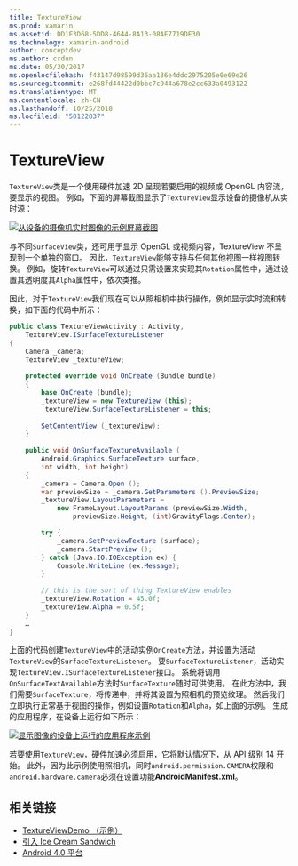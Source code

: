 ```yaml
---
title: TextureView
ms.prod: xamarin
ms.assetid: DD1F3D68-5DD8-4644-8A13-08AE7719DE30
ms.technology: xamarin-android
author: conceptdev
ms.author: crdun
ms.date: 05/30/2017
ms.openlocfilehash: f43147d98599d36aa136e4ddc2975205e0e69e26
ms.sourcegitcommit: e268fd44422d0bbc7c944a678e2cc633a0493122
ms.translationtype: MT
ms.contentlocale: zh-CN
ms.lasthandoff: 10/25/2018
ms.locfileid: "50122837"
---
```

# <a name="textureview"></a>TextureView

`TextureView`类是一个使用硬件加速 2D 呈现若要启用的视频或 OpenGL 内容流，要显示的视图。 例如，下面的屏幕截图显示了`TextureView`显示设备的摄像机从实时源：

[![从设备的摄像机实时图像的示例屏幕截图](texture-view-images/22-textureviewcamera.png)](texture-view-images/22-textureviewcamera.png#lightbox)

与不同`SurfaceView`类，还可用于显示 OpenGL 或视频内容，TextureView 不呈现到一个单独的窗口。
因此，`TextureView`能够支持与任何其他视图一样视图转换。 例如，旋转`TextureView`可以通过只需设置来实现其`Rotation`属性中，通过设置其透明度其`Alpha`属性中，依次类推。

因此，对于`TextureView`我们现在可以从照相机中执行操作，例如显示实时流和转换，如下面的代码中所示：

```csharp
public class TextureViewActivity : Activity,
    TextureView.ISurfaceTextureListener
{
    Camera _camera;
    TextureView _textureView;
       
    protected override void OnCreate (Bundle bundle)
    {
        base.OnCreate (bundle);
        _textureView = new TextureView (this);
        _textureView.SurfaceTextureListener = this;
           
        SetContentView (_textureView);
    }
       
    public void OnSurfaceTextureAvailable (
        Android.Graphics.SurfaceTexture surface,
        int width, int height)
    {
        _camera = Camera.Open ();
        var previewSize = _camera.GetParameters ().PreviewSize;
        _textureView.LayoutParameters =
            new FrameLayout.LayoutParams (previewSize.Width,
                previewSize.Height, (int)GravityFlags.Center);

        try {
            _camera.SetPreviewTexture (surface);
            _camera.StartPreview ();
        } catch (Java.IO.IOException ex) {
            Console.WriteLine (ex.Message);
        }
           
        // this is the sort of thing TextureView enables
        _textureView.Rotation = 45.0f;
        _textureView.Alpha = 0.5f;
    }
    …
}
```

上面的代码创建`TextureView`中的活动实例`OnCreate`方法，并设置为活动`TextureView`的`SurfaceTextureListener`。 要`SurfaceTextureListener`，活动实现`TextureView.ISurfaceTextureListener`接口。 系统将调用`OnSurfaceTextAvailable`方法时`SurfaceTexture`随时可供使用。 在此方法中，我们需要`SurfaceTexture`，将传递中，并将其设置为照相机的预览纹理。 然后我们立即执行正常基于视图的操作，例如设置`Rotation`和`Alpha`，如上面的示例。 生成的应用程序，在设备上运行如下所示：

[![显示图像的设备上运行的应用程序示例](texture-view-images/17-textureviewdemo.png)](texture-view-images/17-textureviewdemo.png#lightbox)

若要使用`TextureView`，硬件加速必须启用，它将默认情况下，从 API 级别 14 开始。 此外，因为此示例使用照相机，同时`android.permission.CAMERA`权限和`android.hardware.camera`必须在设置功能**AndroidManifest.xml**。



## <a name="related-links"></a>相关链接

- [TextureViewDemo （示例）](https://developer.xamarin.com/samples/monodroid/TextureViewDemo/)
- [引入 Ice Cream Sandwich](http://www.android.com/about/ice-cream-sandwich/)
- [Android 4.0 平台](http://developer.android.com/sdk/android-4.0.html)
